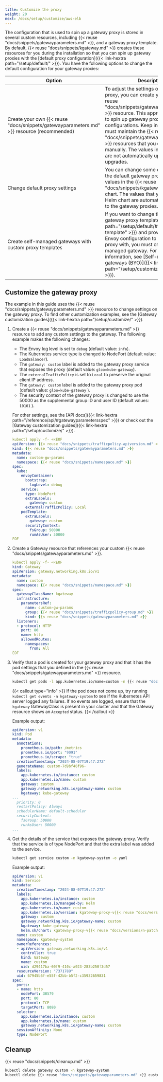 ```yaml
---
title: Customize the proxy
weight: 20
next: /docs/setup/customize/aws-elb
---
```


The configuration that is used to spin up a gateway proxy is stored in several custom resources, including {{< reuse "docs/snippets/gatewayparameters.md" >}}, and a gateway proxy template. By default, {{< reuse "docs/snippets/kgateway.md" >}} creates these resources for you during the installation so that you can spin up gateway proxies with the [default proxy configuration]({{< link-hextra path="/setup/default/" >}}). You have the following options to change the default configuration for your gateway proxies: 

| Option | Description | 
| -- | -- | 
| Create your own {{< reuse "docs/snippets/gatewayparameters.md" >}} resource (recommended) | To adjust the settings on the gateway proxy, you can create your own {{< reuse "docs/snippets/gatewayparameters.md" >}} resource. This approach allows you to spin up gateway proxies with different configurations. Keep in mind that you must maintain the {{< reuse "docs/snippets/gatewayparameters.md" >}} resources that you created manually. The values in these resources are not automatically updated during upgrades.  | 
| Change default proxy settings | You can change some of the values for the default gateway proxy updating the values in the {{< reuse "docs/snippets/kgateway.md" >}} Helm chart. The values that you set in your Helm chart are automatically rolled out to the gateway proxies.  |
| Create self-managed gateways with custom proxy templates | If you want to change the [default gateway proxy template]({{< link-hextra path="/setup/default/#gateway-proxy-template" >}}) and provide your own Envoy configuration to bootstrap the proxy with, you must create a self-managed gateway. For more information, see [Self-managed gateways (BYO)]({{< link-hextra path="/setup/customize/selfmanaged" >}}). | 

## Customize the gateway proxy 

The example in this guide uses the {{< reuse "docs/snippets/gatewayparameters.md" >}} resource to change settings on the gateway proxy. To find other customization examples, see the [Gateway customization guides]({{< link-hextra path="/setup/customize/" >}}).

1. Create a {{< reuse "docs/snippets/gatewayparameters.md" >}} resource to add any custom settings to the gateway. The following example makes the following changes: 
   
   * The Envoy log level is set to `debug` (default value: `info`).
   * The Kubernetes service type is changed to NodePort (default value: `LoadBalancer`). 
   * The `gateway: custom` label is added to the gateway proxy service that exposes the proxy (default value: `gloo=kube-gateway`). 
   * The `externalTrafficPolicy` is set to `Local` to preserve the original client IP address.  
   * The `gateway: custom` label is added to the gateway proxy pod (default value: `gloo=kube-gateway` ). 
   * The security context of the gateway proxy is changed to use the 50000 as the supplemental group ID and user ID (default values: `10101` ). 
   
   For other settings, see the [API docs]({{< link-hextra path="/reference/api/#gatewayparametersspec" >}}) or check out the [Gateway customization guides]({{< link-hextra path="/setup/customize/" >}}).
   
   ```yaml
   kubectl apply -f- <<EOF
   apiVersion: {{< reuse "docs/snippets/trafficpolicy-apiversion.md" >}}
   kind: {{< reuse "docs/snippets/gatewayparameters.md" >}}
   metadata:
     name: custom-gw-params
     namespace: {{< reuse "docs/snippets/namespace.md" >}}
   spec:
     kube: 
       envoyContainer:
         bootstrap:
           logLevel: debug       
       service:
         type: NodePort
         extraLabels: 
           gateway: custom
         externalTrafficPolicy: Local
       podTemplate: 
         extraLabels:
           gateway: custom
         securityContext: 
           fsGroup: 50000
           runAsUser: 50000
   EOF
   ```

2. Create a Gateway resource that references your custom {{< reuse "docs/snippets/gatewayparameters.md" >}}. 
   
   ```yaml
   kubectl apply -f- <<EOF
   kind: Gateway
   apiVersion: gateway.networking.k8s.io/v1
   metadata:
     name: custom
     namespace: {{< reuse "docs/snippets/namespace.md" >}}
   spec:
     gatewayClassName: kgateway
     infrastructure:
       parametersRef:
         name: custom-gw-params
         group: {{< reuse "docs/snippets/trafficpolicy-group.md" >}}
         kind: {{< reuse "docs/snippets/gatewayparameters.md" >}}       
     listeners:
     - protocol: HTTP
       port: 80
       name: http
       allowedRoutes:
         namespaces:
           from: All
   EOF
   ```

3. Verify that a pod is created for your gateway proxy and that it has the pod settings that you defined in the {{< reuse "docs/snippets/gatewayparameters.md" >}} resource. 
   
   ```sh
   kubectl get pods -l app.kubernetes.io/name=custom -n {{< reuse "docs/snippets/namespace.md" >}}   -o yaml
   ```
   
   {{< callout type="info" >}}
   If the pod does not come up, try running `kubectl get events -n kgateway-system` to see if the Kubernetes API server logged any failures. If no events are logged, ensure that the `kgateway` GatewayClass is present in your cluster and that the Gateway resource shows an `Accepted` status. 
   {{< /callout >}}
   
   Example output:
   
   ```yaml {linenos=table,hl_lines=[13,20,21,22],linenostart=1,filename="gateway-pod.yaml"}
   apiVersion: v1
   kind: Pod
   metadata:
     annotations:
       prometheus.io/path: /metrics
       prometheus.io/port: "9091"
       prometheus.io/scrape: "true"
     creationTimestamp: "2024-08-07T19:47:27Z"
     generateName: custom-7d9bf46f96-
     labels:
       app.kubernetes.io/instance: custom
       app.kubernetes.io/name: custom
       gateway: custom
       gateway.networking.k8s.io/gateway-name: custom
       kgateway: kube-gateway
   ...
     priority: 0
     restartPolicy: Always
     schedulerName: default-scheduler
     securityContext:
       fsGroup: 50000
       runAsUser: 50000
   ...
   ```

4. Get the details of the service that exposes the gateway proxy. Verify that the service is of type NodePort and that the extra label was added to the service. 
   
   ```sh
   kubectl get service custom -n kgateway-system -o yaml
   ```
   
   Example output: 
   
   ```yaml {linenos=table,hl_lines=[10,36],linenostart=1,filename="gateway-service.yaml"}
   apiVersion: v1
   kind: Service
   metadata:
     creationTimestamp: "2024-08-07T19:47:27Z"
     labels:
       app.kubernetes.io/instance: custom
       app.kubernetes.io/managed-by: Helm
       app.kubernetes.io/name: custom
       app.kubernetes.io/version: kgateway-proxy-v{{< reuse "docs/versions/n-patch.md" >}}
       gateway: custom
       gateway.networking.k8s.io/gateway-name: custom
       kgateway: kube-gateway
       helm.sh/chart: kgateway-proxy-v{{< reuse "docs/versions/n-patch.md" >}}
     name: custom
     namespace: kgateway-system
     ownerReferences:
     - apiVersion: gateway.networking.k8s.io/v1
       controller: true
       kind: Gateway
       name: custom
       uid: d29417ba-60f9-410c-a023-283b250f3d57
     resourceVersion: "7371789"
     uid: 67945b5f-e55f-42bb-b5f2-c35932659831
   spec:
     ports:
     - name: http
       nodePort: 30579
       port: 80
       protocol: TCP
       targetPort: 8080
     selector:
       app.kubernetes.io/instance: custom
       app.kubernetes.io/name: custom
       gateway.networking.k8s.io/gateway-name: custom
     sessionAffinity: None
     type: NodePort
   ```
   

## Cleanup

{{< reuse "docs/snippets/cleanup.md" >}}

```sh
kubectl delete gateway custom -n kgateway-system
kubectl delete {{< reuse "docs/snippets/gatewayparameters.md" >}} custom-gw-params -n kgateway-system
```
   
   